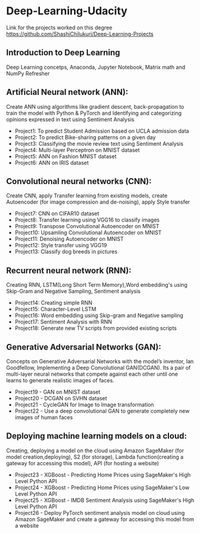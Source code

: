 # Deep-Learning-Udacity
Link for the projects worked on this degree https://github.com/ShashiChilukuri/Deep-Learning-Projects

## Introduction to Deep Learning
Deep Learning concetps, Anaconda, Jupyter Notebook, Matrix math and NumPy Refresher

## Artificial Neural network (ANN):
Create ANN using algorithms like gradient descent, back-propagation to train the model with Python & PyTorch and Identifying and categorizing opinions expressed in text using Sentiment Analysis
- Project1: To predict Student Admission based on UCLA admission data
- Project2: To predict Bike-sharing patterns on a given day
- Project3: Classifying the movie review text using Sentiment Analysis
- Project4: Multi-layer Perceptron on MNIST dataset
- Project5: ANN on Fashion MNIST dataset
- Project6: ANN on IRIS dataset

## Convolutional neural networks (CNN):
Create CNN, apply Transfer learning from existing models, create Autoencoder (for image compression and de-noising), apply Style transfer
- Project7: CNN on CIFAR10 dataset
- Project8: Transfer learning using VGG16 to classify images
- Project9: Transpose Convolutional Autoencoder on MNIST
- Project10: Upsamling Convolutional Autoencoder on MNIST
- Project11: Denoising Autoencoder on MNIST
- Project12: Style transfer using VGG19
- Project13: Classify dog breeds in pictures

## Recurrent neural network (RNN):
Creating RNN, LSTM(Long Short Term Memory),Word embedding's using Skip-Gram and Negative Sampling, Sentiment analysis
- Project14: Creating simple RNN
- Project15: Character-Level LSTM
- Project16: Word embedding using Skip-gram and Negative sampling
- Project17: Sentiment Analysis with RNN
- Project18: Generate new TV scripts from provided existing scripts

## Generative Adversarial Networks (GAN):
Concepts on Generative Adversarial Networks with the model’s inventor, Ian Goodfellow, Implementing a Deep Convolutional GAN(DCGAN). Its 
a pair of multi-layer neural networks that compete against each other until one learns to generate realistic images of faces.
- Project19 - GAN on MNIST dataset
- Project20 - DCGAN on SVHN dataset
- Project21 - CycleGAN for Image to Image transformation
- Project22 - Use a deep convolutional GAN to generate completely new images of human faces

## Deploying machine learning models on a cloud:
Creating, deploying a model on the cloud using Amazon SageMaker (for model creation,deploying), S2 (for storage), Lambda function(creating a gateway for accessing this model), API (for hosting a website)
- Project23 - XGBoost - Predicting Home Prices using SageMaker's High Level Python API
- Project24 - XGBoost - Predicting Home Prices using SageMaker's Low Level Python API
- Project25 - XGBoost  - IMDB Sentiment Analysis using SageMaker's High Level Python API
- Project26 - Deploy PyTorch sentiment analysis model on cloud using Amazon SageMaker and create a gateway for accessing this model from a website
